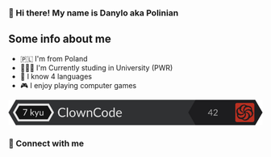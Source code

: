 ### 👋 Hi there!  My name is Danylo aka Polinian

## Some info about me
- 🇵🇱 I'm from Poland
- 👨🏻‍🎓 I'm Currently studing in University (PWR)
- 🌚 I know 4 languages
- 🎮 I enjoy playing computer games

![CodeWars](https://github.com/PolinianCode/PolinianCode/blob/main/code.svg)

### 📩 Connect with me
